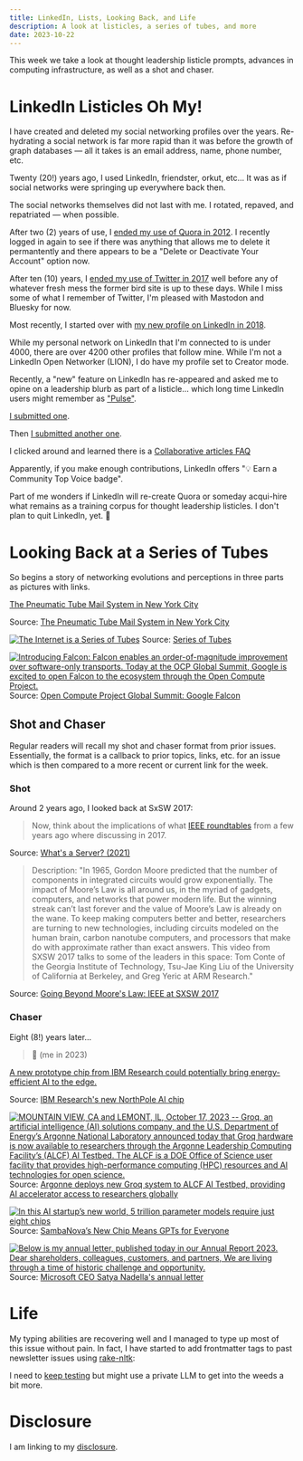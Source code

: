 ```yaml
---
title: LinkedIn, Lists, Looking Back, and Life
description: A look at listicles, a series of tubes, and more
date: 2023-10-22
---
```


This week we take a look at thought leadership listicle prompts, advances in computing infrastructure, as well as a shot and chaser.

# LinkedIn Listicles Oh My!

I have created and deleted my social networking profiles over the years. Re-hydrating a social network is far more rapid than it was before the growth of graph databases — all it takes is an email address, name, phone number, etc.

Twenty (20!) years ago, I used LinkedIn, friendster, orkut, etc... It was as if social networks were springing up everywhere back then.

The social networks themselves did not last with me. I rotated, repaved, and repatriated — when possible.

After two (2) years of use, I [ended my use of Quora in 2012](https://www.quora.com/profile/Jay-Cuthrell/posts). I recently logged in again to see if there was anything that allows me to delete it permantently and there appears to be a "Delete or Deactivate Your Account" option now.

After ten (10) years, I [ended my use of Twitter in 2017](https://fudge.org/archive/on-twitter/) well before any of whatever fresh mess the former bird site is up to these days. While I miss some of what I remember of Twitter, I'm pleased with Mastodon and Bluesky for now.

Most recently, I started over with [my new profile on LinkedIn in 2018](https://www.linkedin.com/in/jaycuthrell/overlay/about-this-profile/).

While my personal network on LinkedIn that I'm connected to is under 4000, there are over 4200 other profiles that follow mine. While I'm not a LinkedIn Open Networker (LION), I do have my profile set to Creator mode.

Recently, a "new" feature on LinkedIn has re-appeared and asked me to opine on a leadership blurb as part of a listicle... which long time LinkedIn users might remember as ["Pulse"](https://www.linkedin.com/pulse/topics/home).

[I submitted one](https://www.linkedin.com/advice/0/how-can-social-media-used-amplify-your-thought?contributionUrn=urn%3Ali%3Acomment%3A%28articleSegment%3A%28urn%3Ali%3AlinkedInArticle%3A7113596043170062336%2C7113596045141372928%29%2C7120165796042997760%29&utm_source=share&utm_campaign=copy_contribution_link&utm_medium=member_desktop&articleSegmentUrn=urn%3Ali%3AarticleSegment%3A%28urn%3Ali%3AlinkedInArticle%3A7113596043170062336%2C7113596045141372928%29&dashContributionUrn=urn%3Ali%3Afsd_comment%3A%287120165796042997760%2CarticleSegment%3A%28urn%3Ali%3AlinkedInArticle%3A7113596043170062336%2C7113596045141372928%29%29).

Then [I submitted another one](https://www.linkedin.com/advice/3/what-most-important-tools-consultant-facilitation-jcgof?utm_source=share&utm_campaign=copy_contribution_link&utm_medium=member_desktop&contributionUrn=urn%3Ali%3Acomment%3A%28articleSegment%3A%28urn%3Ali%3AlinkedInArticle%3A7117940380456644609%2C7117940382272827392%29%2C7120169370152009728%29&articleSegmentUrn=urn%3Ali%3AarticleSegment%3A%28urn%3Ali%3AlinkedInArticle%3A7117940380456644609%2C7117940382272827392%29&dashContributionUrn=urn%3Ali%3Afsd_comment%3A%287120169370152009728%2CarticleSegment%3A%28urn%3Ali%3AlinkedInArticle%3A7117940380456644609%2C7117940382272827392%29%29).

I clicked around and learned there is a [Collaborative articles FAQ](https://www.linkedin.com/help/linkedin/answer/a1443723)

Apparently, if you make enough contributions, LinkedIn offers "💡 Earn a Community Top Voice badge". 

Part of me wonders if LinkedIn will re-create Quora or someday acqui-hire what remains as a training corpus for thought leadership listicles. I don't plan to quit LinkedIn, yet. 🤷

# Looking Back at a Series of Tubes 

So begins a story of networking evolutions and perceptions in three parts as pictures with links.

[The Pneumatic Tube Mail System in New York City](https://untappedcities.com/2023/10/17/pneumatic-tube-mail-new-york-city/)

Source: [The Pneumatic Tube Mail System in New York City](https://untappedcities.com/2023/10/17/pneumatic-tube-mail-new-york-city/)

[![The Internet is a Series of Tubes](https://upload.wikimedia.org/wikipedia/commons/thumb/2/2b/Ted_Stevens.jpg/440px-Ted_Stevens.jpg)](https://en.wikipedia.org/wiki/Series_of_tubes)
Source: [Series of Tubes](https://en.wikipedia.org/wiki/Series_of_tubes)

[![Introducing Falcon: Falcon enables an order-of-magnitude improvement over software-only transports. Today at the OCP Global Summit, Google is excited to open Falcon to the ecosystem through the Open Compute Project.](https://storage.googleapis.com/gweb-cloudblog-publish/images/2_Falcon.max-1975x1111.jpg)](https://cloud.google.com/blog/topics/systems/introducing-falcon-a-reliable-low-latency-hardware-transport)
Source: [Open Compute Project Global Summit: Google Falcon](https://cloud.google.com/blog/topics/systems/introducing-falcon-a-reliable-low-latency-hardware-transport)

## Shot and Chaser

Regular readers will recall my shot and chaser format from prior issues. Essentially, the format is a callback to prior topics, links, etc. for an issue which is then compared to a more recent or current link for the week.

### Shot

Around 2 years ago, I looked back at SxSW 2017: 

> Now, think about the implications of what [IEEE roundtables](https://ieeetv.ieee.org/ieeetv-specials/going-beyond-moore-s-law-ieee-at-sxsw-2017) from a few years ago where discussing in 2017.

Source: [What's a Server? (2021)](https://fudge.org/archive/fudge-sunday-whats-a-server/)

>  Description: "In 1965, Gordon Moore predicted that the number of components in integrated circuits would grow exponentially. The impact of Moore’s Law is all around us, in the myriad of gadgets, computers, and networks that power modern life. But the winning streak can’t last forever and the value of Moore’s Law is already on the wane. To keep making computers better and better, researchers are turning to new technologies, including circuits modeled on the human brain, carbon nanotube computers, and processors that make do with approximate rather than exact answers. This video from SXSW 2017 talks to some of the leaders in this space: Tom Conte of the Georgia Institute of Technology, Tsu-Jae King Liu of the University of California at Berkeley, and Greg Yeric at ARM Research."

Source: [Going Beyond Moore's Law: IEEE at SXSW 2017](https://ieeetv.ieee.org/ieeetv-specials/going-beyond-moore-s-law-ieee-at-sxsw-2017)

### Chaser

Eight (8!) years later...

> 🤯 (me in 2023)


[A new prototype chip from IBM Research could potentially bring energy-efficient AI to the edge.](https://research.ibm.com/blog/northpole-ibm-ai-chip)

Source: [IBM Research's new NorthPole AI chip](https://research.ibm.com/blog/northpole-ibm-ai-chip)


[![MOUNTAIN VIEW, CA and LEMONT, IL, October 17, 2023 -- Groq, an artificial intelligence (AI) solutions company, and the U.S. Department of Energy’s Argonne National Laboratory announced today that Groq hardware is now available to researchers through the Argonne Leadership Computing Facility’s (ALCF) AI Testbed. The ALCF is a DOE Office of Science user facility that provides high-performance computing (HPC) resources and AI technologies for open science.](https://www.alcf.anl.gov/sites/default/files/styles/965x543/public/2023-10/grockRack-ALCF-2023.png?itok=9_JmIQWJ)](https://www.alcf.anl.gov/news/argonne-deploys-new-groq-system-alcf-ai-testbed-providing-ai-accelerator-access-researchers)
Source: [Argonne deploys new Groq system to ALCF AI Testbed, providing AI accelerator access to researchers globally](https://www.alcf.anl.gov/news/argonne-deploys-new-groq-system-alcf-ai-testbed-providing-ai-accelerator-access-researchers)

[![In this AI startup’s new world, 5 trillion parameter models require just eight chips](https://spectrum.ieee.org/media-library/a-smiling-man-holds-a-silver-and-green-chip-towards-the-camera.jpg?id=42511708&width=1200&height=600&coordinates=0%2C15%2C0%2C15)](https://spectrum.ieee.org/ai-chip-sambanova)
Source: [SambaNova’s New Chip Means GPTs for Everyone](https://spectrum.ieee.org/ai-chip-sambanova)

[![Below is my annual letter, published today in our Annual Report 2023. Dear shareholders, colleagues, customers, and partners, We are living through a time of historic challenge and opportunity.](https://media.licdn.com/dms/image/D5612AQErO8xzWYxn5Q/article-cover_image-shrink_720_1280/0/1697746001813?e=2147483647&v=beta&t=JjQjwUhKb4wzp9yTaqLraS17E2dl6nPod4vazD5oFxc)](https://www.linkedin.com/pulse/my-annual-letter-leading-new-era-satya-nadella/)
Source: [Microsoft CEO Satya Nadella's annual letter](https://www.linkedin.com/pulse/my-annual-letter-leading-new-era-satya-nadella/)

# Life

My typing abilities are recovering well and I managed to type up most of this issue without pain. In fact, I have started to add frontmatter tags to past newsletter issues using [rake-nltk](https://github.com/csurfer/rake-nltk):

I need to [keep testing](https://gist.github.com/JayCuthrell/2118975fdd255bd23b73bd39a02ab2ac) but might use a private LLM to get into the weeds a bit more.

# Disclosure

I am linking to my [disclosure](https://jaycuthrell.com/disclosure/).